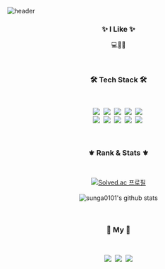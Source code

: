 ![header](https://capsule-render.vercel.app/api?type=slice&color=FFC0CB&height=150&section=header&text=SungA.dev&fontSize=70&animation=twinkling)

<h3 align="center">✨ I Like ✨</h3>
<p align="center">💻🧁🐱</p>
<br/>
<h3 align="center">🛠 Tech Stack 🛠</h3>
<br/>
<p align="center">
  <img src="https://img.shields.io/badge/Python-3766AB?style=flat-square&logo=Python&logoColor=white"/></a>&nbsp 
  <img src="https://img.shields.io/badge/Java-EF323D?style=flat-square&logo=Java&logoColor=white"/></a>&nbsp 
  <img src="https://img.shields.io/badge/C++-00599C?style=flat-square&logo=C%2B%2B&logoColor=white"/></a>&nbsp 
  <img src="https://img.shields.io/badge/css-1572B6?style=flat-square&logo=css3&logoColor=white"/></a>&nbsp 
  <img src="https://img.shields.io/badge/React-61DAFB?style=flat-square&logo=react&logoColor=white"/></a>&nbsp 
  <br>
  <img src="https://img.shields.io/badge/SpringBoot-6DB33F?style=flat-square&logo=Spring&logoColor=white"/></a>&nbsp 
  <img src="https://img.shields.io/badge/React_Native-61DAFB?style=flat-square&logo=react&logoColor=white"/></a>&nbsp 
  <img src="https://img.shields.io/badge/Mysql-E6B91E?style=flat-square&logo=MySql&logoColor=white"/></a>&nbsp 
  <img src="https://img.shields.io/badge/SQLite-003B57?style=flat-square&logo=SQLite&logoColor=white"/></a>&nbsp 
  <img src="https://img.shields.io/badge/aws-FFB71B?style=flat-square&logo=amazon-aws&logoColor=white"/></a>&nbsp 
</p>
<br>
<h3 align="center">⚜️ Rank & Stats ⚜️</h3>
<br/>
<div align="center" style="text-align:center">

  [![Solved.ac 프로필](http://mazassumnida.wtf/api/v2/generate_badge?boj=qortjddk100)](https://solved.ac/{qortjddk100})
  <br/><br/>
  ![sunga0101's github stats](https://github-readme-stats.vercel.app/api?username=sunga0101&show_icons=true&include_all_commits=true&theme=radical)



</div>
  
<br>
<h3 align="center"> 🧸 My 🧸 </h3>
<br/>
<p align="center">
  <a href="https://sunga0101.github.io/"><img src="https://img.shields.io/badge/github.io-67B4E7?style=flat-square&logo=GitHub&logoColor=white&link=https://sunga0101.github.io/"/></a>&nbsp
  <a href="https://blog.naver.com/serendipitylife"><img src="https://img.shields.io/badge/my%20Blog-03C75A?style=flat-square&logo=Naver&logoColor=white&link=https://blog.naver.com/serendipitylife"/></a>&nbsp
  <a href="mailto:developerAmy13@gmail.com"><img src="https://img.shields.io/badge/Gmail-d14836?style=flat-square&logo=Gmail&logoColor=white&link=developerAmy13@gmail.com"/></a>
</p>
<br>
